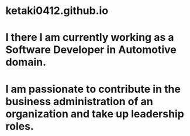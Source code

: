 # ketaki0412.github.io
# I there I am currently working as a Software Developer in Automotive domain.
# I am passionate to contribute in the business administration of an organization and take up leadership roles.

